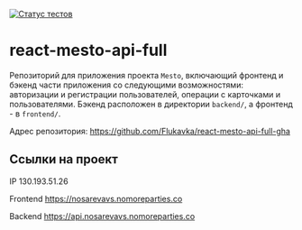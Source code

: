 [![Статус тестов](../../actions/workflows/tests.yml/badge.svg)](../../actions/workflows/tests.yml)

# react-mesto-api-full

Репозиторий для приложения проекта `Mesto`, включающий фронтенд и бэкенд части приложения со следующими возможностями: авторизации и регистрации пользователей, операции с карточками и пользователями. 
Бэкенд расположен в директории `backend/`, а фронтенд - в `frontend/`.


Адрес репозитория: https://github.com/Flukavka/react-mesto-api-full-gha

## Ссылки на проект

IP 130.193.51.26

Frontend https://nosarevavs.nomoreparties.co

Backend https://api.nosarevavs.nomoreparties.co
